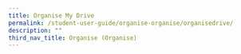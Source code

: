```yaml
---
title: Organise My Drive
permalink: /student-user-guide/organise-organise/organisedrive/
description: ""
third_nav_title: Organise (Organise)
---
```

